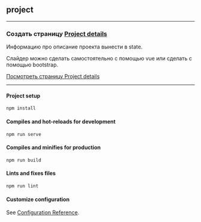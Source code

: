 ## project

-------------------------------------------------------------------------------------
### Создать страницу [Project details](https://www.figma.com/file/okdYD45Tj2JpKsNASccUmf/Interior-Design-Webflow-Website-Template-(Community)-(Copy)-(Copy)?type=design&node-id=1418-15&mode=design&t=ebkazpiG5BOth8x7-0)

Информацию про описание проекта вынести в state.

Слайдер можно сделать самостоятельно с помощью vue или сделать с помощью bootstrap.

[Посмотреть страницу Project details](https://natalia-orlova.github.io/project/)

-------------------------------------------------------------------------------------

#### Project setup
```
npm install
```

#### Compiles and hot-reloads for development
```
npm run serve
```

#### Compiles and minifies for production
```
npm run build
```

#### Lints and fixes files
```
npm run lint
```

#### Customize configuration
See [Configuration Reference](https://cli.vuejs.org/config/).
